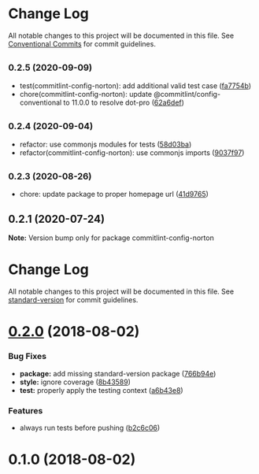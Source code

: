# Change Log

All notable changes to this project will be documented in this file.
See [Conventional Commits](https://conventionalcommits.org) for commit guidelines.

## <small>0.2.5 (2020-09-09)</small>

* test(commitlint-config-norton): add additional valid test case ([fa7754b](https://github.com/wwnorton/style/commit/fa7754b))
* chore(commitlint-config-norton): update @commitlint/config-conventional to 11.0.0 to resolve dot-pro ([62a6def](https://github.com/wwnorton/style/commit/62a6def))





## <small>0.2.4 (2020-09-04)</small>

* refactor: use commonjs modules for tests ([58d03ba](https://github.com/wwnorton/style/commit/58d03ba))
* refactor(commitlint-config-norton): use commonjs imports ([9037f97](https://github.com/wwnorton/style/commit/9037f97))





## <small>0.2.3 (2020-08-26)</small>

* chore: update package to proper homepage url ([41d9765](https://github.com/wwnorton/style/commit/41d9765))





## 0.2.1 (2020-07-24)

**Note:** Version bump only for package commitlint-config-norton





# Change Log

All notable changes to this project will be documented in this file. See [standard-version](https://github.com/conventional-changelog/standard-version) for commit guidelines.

<a name="0.2.0"></a>
# [0.2.0](https://gitlab.com/wwnorton/style/commitlint-config-ebook/compare/v0.1.0...v0.2.0) (2018-08-02)


### Bug Fixes

* **package:** add missing standard-version package ([766b94e](https://gitlab.com/wwnorton/style/commitlint-config-ebook/commit/766b94e))
* **style:** ignore coverage ([8b43589](https://gitlab.com/wwnorton/style/commitlint-config-ebook/commit/8b43589))
* **test:** properly apply the testing context ([a6b43e8](https://gitlab.com/wwnorton/style/commitlint-config-ebook/commit/a6b43e8))


### Features

* always run tests before pushing ([b2c6c06](https://gitlab.com/wwnorton/style/commitlint-config-ebook/commit/b2c6c06))



<a name="0.1.0"></a>
# 0.1.0 (2018-08-02)
